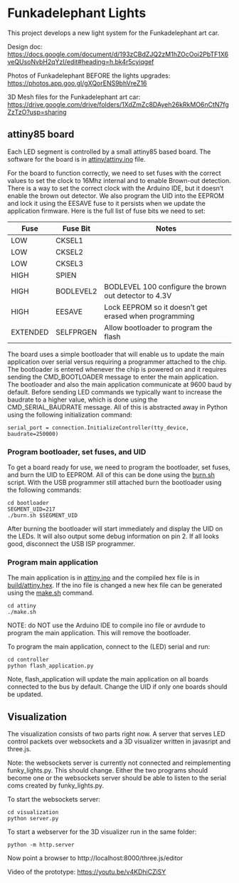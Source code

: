 # Funkadelephant Lights
This project develops a new light system for the Funkadelephant art car. 

Design doc:
https://docs.google.com/document/d/193zCBdZJQ2zM1hZOcOoi2PbTF1X6veQUsoNvbH2qYzI/edit#heading=h.bk4r5cyiqgef

Photos of Funkadelephant BEFORE the lights upgrades:
https://photos.app.goo.gl/gXQorENS9bhVreZ16

3D Mesh files for the Funkadelephant art car:
https://drive.google.com/drive/folders/1XdZmZc8DAyeh26kRkMO6nCtN7fgZzTzO?usp=sharing

## attiny85 board
Each LED segment is controlled by a small attiny85 based board. The software for the board is in [attiny/attiny.ino](attiny/attiny.ino) file.

For the board to function correctly, we need to set fuses with the correct values to set the clock to 16Mhz internal and to enable Brown-out detection. There is a way to set the correct clock with the Arduino IDE, but it doesn’t enable the brown out detector. We also program the UID into the EEPROM and lock it using the EESAVE fuse to it persists when we update the application firmware. 
Here is the full list of fuse bits we need to set:

| Fuse          | Fuse Bit      | Notes                                                             |
| ------------- | ------------- | ----------------------------------------------------------------- |
| LOW           | CKSEL1        |                                                                   |
| LOW           | CKSEL2        |                                                                   |
| LOW           | CKSEL3        |                                                                   |
| HIGH          | SPIEN         |                                                                   |
| HIGH          | BODLEVEL2     | BODLEVEL 100 configure the brown out detector to 4.3V             | 
| HIGH          | EESAVE        | Lock EEPROM so it doesn’t get erased when programming             |
| EXTENDED      | SELFPRGEN     | Allow bootloader to program the flash                             |   

The board uses a simple bootloader that will enable us to update the main application over serial versus requiring a programmer attached to the chip. The bootloader is entered whenever the chip is powered on and it requires sending the CMD_BOOTLOADER message to enter the main application. The bootloader and also the main application communicate at 9600 baud by default. Before sending LED commands we typically want to increase the baudrate to a higher value, which is done using the CMD_SERIAL_BAUDRATE message. All of this is abstracted away in Python using the following initialization command:
``` 
serial_port = connection.InitializeController(tty_device, baudrate=250000)
``` 

### Program bootloader, set fuses, and UID
To get a board ready for use, we need to program the bootloader, set fuses, and burn the UID to EEPROM. All of this can be done using the [burn.sh](bootloader/burn.sh) script. With the USB programmer still attached burn the bootloader using the following commands:
``` 
cd bootloader
SEGMENT_UID=217
./burn.sh $SEGMENT_UID
``` 
After burning the bootloader will start immediately and display the UID on the LEDs. It will also output some debug information on pin 2.
If all looks good, disconnect the USB ISP programmer.

### Program main application 
The main application is in [attiny.ino](attiny/attiny.ino) and the compiled hex file is in [build/attiny.hex](attiny/build/attiny.hex). If the ino file is changed a new hex file can be generated using the [make.sh](attiny/make.sh) command.

``` 
cd attiny
./make.sh
``` 
NOTE: do NOT use the Arduino IDE to compile ino file or avrdude to program the main application. This will remove the bootloader.

To program the main application, connect to the (LED) serial and run:
``` 
cd controller
python flash_application.py
``` 
Note, flash_application will update the main application on all boards connected to the bus by default. Change the UID if only one boards should be updated.


## Visualization

The visualization consists of two parts right now. A server that serves LED control packets over websockets and a 3D visualizer written in javasript and three.js.

Note: the websockets server is currently not connected and reimplementing funky_lights.py. This should change. Either the two programs should become one or the websockets server should be able to listen to the serial coms created by funky_lights.py.

To start the websockets server:
``` 
cd visualization
python server.py
``` 

To start a webserver for the 3D visualizer run in the same folder:
``` 
python -m http.server
``` 

Now point a browser to http://localhost:8000/three.js/editor 

Video of the prototype: https://youtu.be/v4KDhiCZiSY
